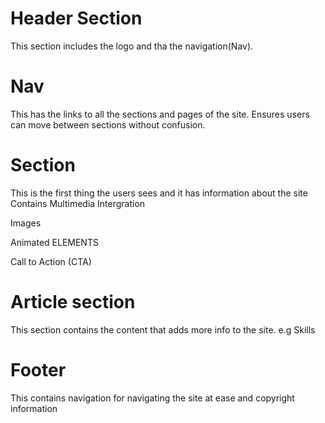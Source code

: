 # Header Section
 This section includes the logo and tha the navigation(Nav).

 # Nav
 This has the links to all the sections and pages of the site.
 Ensures users can move between sections without confusion.

 # Section
 This is the first thing the users sees and it has information about the site
 Contains Multimedia Intergration
 
  Images
  
  Animated ELEMENTS
  
  Call to Action (CTA)

  # Article section
  This section contains the content that adds more info to the site.
  e.g Skills 

  # Footer
  This contains navigation  for navigating the site at ease and copyright information
